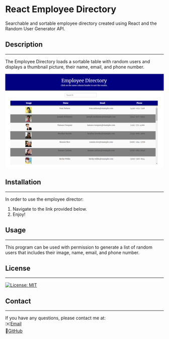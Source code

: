 # React Employee Directory

Searchable and sortable employee directory created using React and the Random User Generator API.

## Description

---

The Employee Directory loads a sortable table with random users and displays a thumbnail picture, their name, email, and phone number.

![Webpage](./public/images/screenshot.PNG)

## Installation

---

In order to use the employee director:

1. Navigate to the link provided below.
2. Enjoy!

## Usage

---

This program can be used with permission to generate a list of random users that includes their image, name, email, and phone number.

## License

---

[![License: MIT](https://img.shields.io/badge/License-MIT-yellow.svg)](https://opensource.org/licenses/MIT)

## Contact

---

If you have any questions, please contact me at:\
✉️[Email](mailto:hrkoren@gmail.com)\
📂[GitHub](https://github.com/hrkoren)
